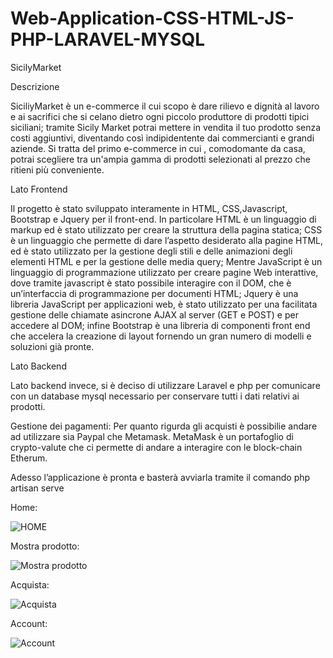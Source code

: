 # Web-Application-CSS-HTML-JS-PHP-LARAVEL-MYSQL
SicilyMarket

Descrizione

SiciliyMarket è un e-commerce il cui scopo è dare rilievo e dignità al lavoro e ai sacrifici che si celano dietro ogni piccolo produttore di prodotti tipici siciliani; tramite Sicily Market potrai mettere in vendita il tuo prodotto senza costi aggiuntivi, diventando così indipidentente dai commercianti e grandi aziende. Si tratta del primo e-commerce in cui , comodomante da casa, potrai scegliere tra un'ampia gamma di prodotti selezionati al prezzo che ritieni più conveniente.

Lato Frontend

Il progetto è stato sviluppato interamente in HTML, CSS,Javascript, Bootstrap e Jquery per il front-end. In particolare HTML è un linguaggio di markup ed è stato utilizzato per creare la struttura della pagina statica; CSS è un linguaggio che permette di dare l’aspetto desiderato alla pagine HTML, ed è stato utilizzato per la gestione degli stili e delle animazioni degli elementi HTML e per la gestione delle media query; Mentre JavaScript è un linguaggio di programmazione utilizzato per creare pagine Web interattive, dove tramite javascript è stato possibile interagire con il DOM, che è un’interfaccia di programmazione per documenti HTML; Jquery è una libreria JavaScript per applicazioni web, è stato utilizzato per una facilitata gestione delle chiamate asincrone AJAX al server (GET e POST) e per accedere al DOM; infine Bootstrap è una libreria di componenti front end che accelera la creazione di layout fornendo un gran numero di modelli e soluzioni già pronte.

Lato Backend

Lato backend invece, si è deciso di utilizzare Laravel e php per comunicare con un database mysql necessario per conservare tutti i dati relativi ai prodotti.

Gestione dei pagamenti: 
Per quanto rigurda gli acquisti è possibilie andare ad utilizzare sia Paypal che Metamask. MetaMask è un portafoglio di crypto-valute che ci permette di andare a interagire con le block-chain Etherum.


Adesso l’applicazione è pronta e basterà avviarla tramite il comando php artisan serve

Home:


![HOME](https://github.com/ErBrontese/Image/blob/main/Pronte/home.png?raw=true)

Mostra prodotto:


![Mostra prodotto](https://github.com/ErBrontese/Image/blob/main/Pronte/MostraProdotto.png?raw=true)


Acquista:


![Acquista](https://github.com/ErBrontese/Image/blob/main/Pronte/Acquista.png?raw=true)


Account: 

![Account](https://github.com/ErBrontese/Image/blob/main/Pronte/Schermata%202023-04-29%20alle%209.53.44%20AM.png?raw=true)
